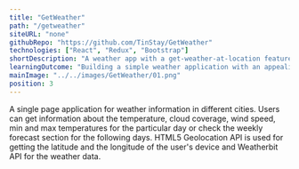 ```yaml
---
title: "GetWeather"
path: "/getweather"
siteURL: "none"
githubRepo: "https://github.com/TinStay/GetWeather"
technologies: ["React", "Redux", "Bootstrap"]
shortDescription: "A weather app with a get-weather-at-location feature."
learningOutcome: "Building a simple weather application with an appealing layout was a good practice for fetching and working with data from an API. I realised that even a small app like this needs to be developed using a relevant design theme and colors in order to fit the idea behind it and catch the user's eye."
mainImage: "../../images/GetWeather/01.png"
position: 3
---
```

A single page application for weather information in different cities. Users can get information about the temperature, cloud coverage, wind speed, min and max temperatures for the particular day or check the weekly forecast section for the following days. HTML5 Geolocation API is used for getting the latitude and the longitude of the user's device and Weatherbit API for the weather data.